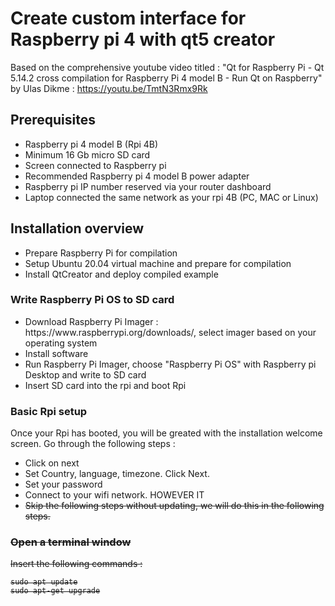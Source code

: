 <h1> Create custom interface for Raspberry pi 4 with qt5 creator</h1>

Based on the comprehensive youtube video titled : "Qt for Raspberry Pi - Qt 5.14.2 cross compilation for Raspberry Pi 4 model B - Run Qt on Raspberry" by Ulas Dikme : https://youtu.be/TmtN3Rmx9Rk


<h2>Prerequisites</h2>
<ul>
  <li>Raspberry pi 4 model B (Rpi 4B)</li>
  <li>Minimum 16 Gb micro SD card</li>
  <li>Screen connected to Raspberry pi</li>
  <li>Recommended Raspberry pi 4 model B power adapter</li>
  <li>Raspberry pi IP number reserved via your router dashboard</li>
  <li>Laptop connected the same network as your rpi 4B (PC, MAC or Linux)</li>
</ul>

<h2>Installation overview</h2>

<ul>
  <li>Prepare Raspberry Pi for compilation</li>
  <li>Setup Ubuntu 20.04 virtual machine and prepare for compilation</li>
  <li>Install QtCreator and deploy compiled example</li>
</ul>


<h3>Write Raspberry Pi OS to SD card</h3>
<ul>
  <li>Download Raspberry Pi Imager : https://www.raspberrypi.org/downloads/, select imager based on your operating system</li>
  <li>Install software</li>
  <li>Run Raspberry Pi Imager, choose "Raspberry Pi OS" with Raspberry pi Desktop and write to SD card</li>
  <li>Insert SD card into the rpi and boot Rpi</li>
</ul>

<h3>Basic Rpi setup</h3>

<p>Once your Rpi has booted, you will be greated with the installation welcome screen.  Go through the following steps :
<ul>
  <li>Click on next</li>
  <li>Set Country, language, timezone.  Click Next.</li>
  <li>Set your password</li>
  <li>Connect to your wifi network.  HOWEVER IT<S RECOMMENDED TO CONNECT VIA A WIRED CONNECTION.</li>
  <li>Skip the following steps without updating, we will do this in the following steps.</li>
</ul>

<h3>Open a terminal window</h3>
<p> Insert the following commands :</p>
<pre><code>sudo apt update
sudo apt-get upgrade
</code></pre>

